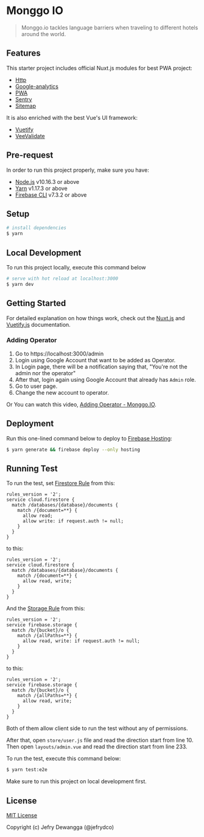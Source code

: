 # Monggo IO

> Monggo.io tackles language barriers when traveling to different hotels around the world.

## Features

This starter project includes official Nuxt.js modules for best PWA project:

- [Http](https://github.com/nuxt/http)
- [Google-analytics](https://github.com/nuxt-community/analytics-module)
- [PWA](https://github.com/nuxt-community/pwa-module)
- [Sentry](https://github.com/nuxt-community/sentry-module)
- [Sitemap](https://github.com/nuxt-community/sitemap-module)

It is also enriched with the best Vue's UI framework:

- [Vuetify](https://vuetifyjs.com)
- [VeeValidate](https://baianat.github.io/vee-validate/)

## Pre-request

In order to run this project properly, make sure you have:
- [Node.js](https://nodejs.org/en/download/package-manager/) v10.16.3 or above
- [Yarn](https://yarnpkg.com/lang/en/docs/install/) v1.17.3 or above
- [Firebase CLI](https://firebase.google.com/docs/cli) v7.3.2 or above

## Setup

```bash
# install dependencies
$ yarn
```

## Local Development

To run this project locally, execute this command below

```bash
# serve with hot reload at localhost:3000
$ yarn dev
```

## Getting Started

For detailed explanation on how things work, check out the [Nuxt.js](https://github.com/nuxt/nuxt.js) and [Vuetify.js](https://vuetifyjs.com/) documentation.

### Adding Operator
1. Go to https://localhost:3000/admin
2. Login using Google Account that want to be added as Operator.
3. In Login page, there will be a notification saying that, "You're not the admin nor the operator"
4. After that, login again using Google Account that already has `Admin` role.
5. Go to user page.
6. Change the new account to operator.

Or You can watch this video, [Adding Operator - Monggo.IO](https://drive.google.com/open?id=1ZzXaMuccn1s6rAhsKESqr7sFUOBKozGN).

## Deployment

Run this one-lined command below to deploy to [Firebase Hosting](https://firebase.google.com/docs/hosting):

```bash
$ yarn generate && firebase deploy --only hosting
```

## Running Test

To run the test, set [Firestore Rule](https://console.firebase.google.com/u/0/project/monggo-io/database/firestore/rules) from this:

```
rules_version = '2';
service cloud.firestore {
  match /databases/{database}/documents {
    match /{document=**} {
      allow read;
      allow write: if request.auth != null;
    }
  }
}
```

to this:

```
rules_version = '2';
service cloud.firestore {
  match /databases/{database}/documents {
    match /{document=**} {
      allow read, write;
    }
  }
}
```

And the [Storage Rule](https://console.firebase.google.com/u/0/project/monggo-io/storage/monggo-io.appspot.com/rules) from this:

```
rules_version = '2';
service firebase.storage {
  match /b/{bucket}/o {
    match /{allPaths=**} {
      allow read, write: if request.auth != null;
    }
  }
}
```

to this:

```
rules_version = '2';
service firebase.storage {
  match /b/{bucket}/o {
    match /{allPaths=**} {
      allow read, write;
    }
  }
}

```

Both of them allow client side to run the test without any of permissions.

After that, open `store/user.js` file and read the direction start from line 10. Then open `layouts/admin.vue` and read the direction start from line 233.

To run the test, execute this command below:

```bash
$ yarn test:e2e
```

Make sure to run this project on local development first.

## License

[MIT License](./license.md)

Copyright (c) Jefry Dewangga (@jefrydco)
